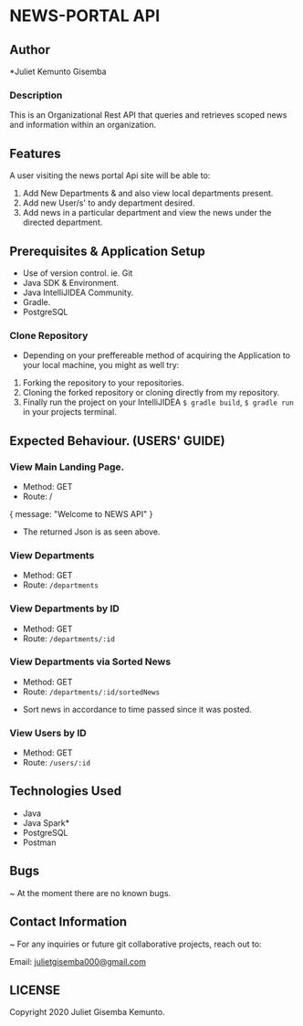 # NEWS-PORTAL API

## Author
*Juliet Kemunto Gisemba

### Description
This is an Organizational Rest API that queries and retrieves scoped news and information within an organization.

## Features
A user visiting the news portal Api site will be able to:

1. Add New Departments & and also view local departments present.
2. Add new User/s' to andy department desired.
3. Add news in a particular department and view the news under the directed department.

## Prerequisites & Application Setup
- Use of version control. ie. Git
- Java SDK & Environment.
- Java IntelliJIDEA Community.
- Gradle.
- PostgreSQL

### Clone Repository

- Depending on your preffereable method of acquiring the Application to your local machine, you might as well try:
1. Forking the repository to your repositories.
2. Cloning the forked repository or cloning directly from my repository.
3. Finally run the project on your IntelliJIDEA `$ gradle build`, `$ gradle run` in your projects terminal.

## Expected Behaviour. (USERS' GUIDE)
### View Main Landing Page.
* Method: GET
* Route: /

{
    message: "Welcome to NEWS API"
}

- The returned Json is as seen above.

### View Departments
* Method: GET
* Route: `/departments`

### View Departments by ID
* Method: GET
* Route: `/departments/:id`

### View Departments via Sorted News
* Method: GET
* Route: `/departments/:id/sortedNews`

- Sort news in accordance to time passed since it was posted.

### View Users by ID
* Method: GET
* Route: `/users/:id`

## Technologies Used
- Java
- Java Spark*
- PostgreSQL
- Postman

## Bugs
~ At the moment there are no known bugs.

## Contact Information
~ For any inquiries or future git collaborative projects, reach out to:

Email: <a href="julietgisemba000@gmail.com">julietgisemba000@gmail.com</a>

## LICENSE
Copyright 2020 Juliet Gisemba Kemunto.
